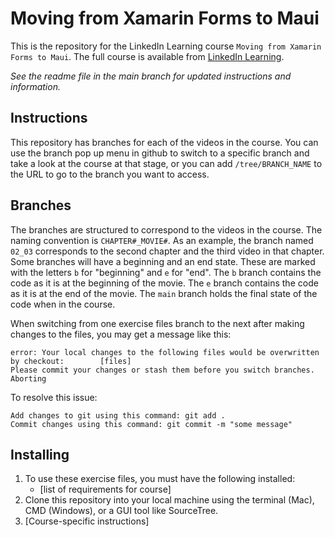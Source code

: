 # Moving from Xamarin Forms to Maui
This is the repository for the LinkedIn Learning course `Moving from Xamarin Forms to Maui`. The full course is available from [LinkedIn Learning][lil-course-url].

_See the readme file in the main branch for updated instructions and information._
## Instructions
This repository has branches for each of the videos in the course. You can use the branch pop up menu in github to switch to a specific branch and take a look at the course at that stage, or you can add `/tree/BRANCH_NAME` to the URL to go to the branch you want to access.

## Branches
The branches are structured to correspond to the videos in the course. The naming convention is `CHAPTER#_MOVIE#`. As an example, the branch named `02_03` corresponds to the second chapter and the third video in that chapter. 
Some branches will have a beginning and an end state. These are marked with the letters `b` for "beginning" and `e` for "end". The `b` branch contains the code as it is at the beginning of the movie. The `e` branch contains the code as it is at the end of the movie. The `main` branch holds the final state of the code when in the course.

When switching from one exercise files branch to the next after making changes to the files, you may get a message like this:

    error: Your local changes to the following files would be overwritten by checkout:        [files]
    Please commit your changes or stash them before you switch branches.
    Aborting

To resolve this issue:
	
    Add changes to git using this command: git add .
	Commit changes using this command: git commit -m "some message"

## Installing
1. To use these exercise files, you must have the following installed:
	- [list of requirements for course]
2. Clone this repository into your local machine using the terminal (Mac), CMD (Windows), or a GUI tool like SourceTree.
3. [Course-specific instructions]


[0]: # (Replace these placeholder URLs with actual course URLs)

[lil-course-url]: https://www.linkedin.com/learning/
[lil-thumbnail-url]: http://

